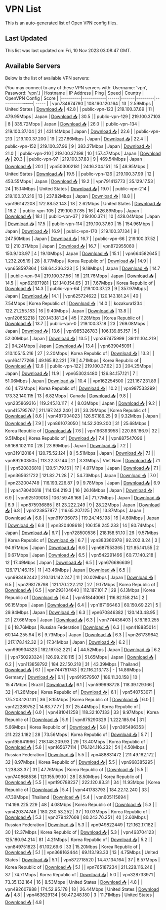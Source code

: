 # VPN List

This is an auto-generated list of Open VPN config files.

## Last Updated

This list was last updated on: Fri, 10 Nov 2023 03:08:47 GMT.

## Available Servers

Below is the list of available VPN servers:

(You may connect to any of these VPN servers with: Username: 'vpn', Password: 'vpn'.)
| Hostname | IP Address | Ping | Speed | Country | OpenVPN Config | Score |
|----------|------------|------|-------|---------|----------------| ----- |
| vpn734674790 | 108.160.120.164 | 13 | 2.59Mbps | United States | [Download 📥](./configs/server_0_US.ovpn) | 42.8 |
| public-vpn-123 | 219.100.37.89 | 11 | 479.95Mbps | Japan | [Download 📥](./configs/server_1_JP.ovpn) | 30.5 |
| public-vpn-129 | 219.100.37.103 | 8 | 335.72Mbps | Japan | [Download 📥](./configs/server_2_JP.ovpn) | 26.0 |
| public-vpn-134 | 219.100.37.104 | 21 | 431.14Mbps | Japan | [Download 📥](./configs/server_3_JP.ovpn) | 22.6 |
| public-vpn-213 | 219.100.37.200 | 19 | 227.86Mbps | Japan | [Download 📥](./configs/server_4_JP.ovpn) | 22.4 |
| public-vpn-152 | 219.100.37.96 | 9 | 383.27Mbps | Japan | [Download 📥](./configs/server_5_JP.ovpn) | 21.0 |
| public-vpn-210 | 219.100.37.198 | 10 | 157.47Mbps | Japan | [Download 📥](./configs/server_6_JP.ovpn) | 20.3 |
| public-vpn-97 | 219.100.37.83 | 9 | 469.54Mbps | Japan | [Download 📥](./configs/server_7_JP.ovpn) | 20.1 |
| vpn503002181 | 24.16.204.151 | 15 | 48.95Mbps | United States | [Download 📥](./configs/server_8_US.ovpn) | 19.5 |
| public-vpn-126 | 219.100.37.99 | 12 | 453.55Mbps | Japan | [Download 📥](./configs/server_9_JP.ovpn) | 19.2 |
| vpn791413773 | 35.129.17.53 | 24 | 15.14Mbps | United States | [Download 📥](./configs/server_10_US.ovpn) | 19.0 |
| public-vpn-214 | 219.100.37.216 | 13 | 237.82Mbps | Japan | [Download 📥](./configs/server_11_JP.ovpn) | 18.8 |
| vpn196142208 | 172.88.52.143 | 18 | 2.62Mbps | United States | [Download 📥](./configs/server_12_US.ovpn) | 18.2 |
| public-vpn-105 | 219.100.37.85 | 16 | 426.89Mbps | Japan | [Download 📥](./configs/server_13_JP.ovpn) | 18.1 |
| public-vpn-37 | 219.100.37.1 | 10 | 428.04Mbps | Japan | [Download 📥](./configs/server_14_JP.ovpn) | 17.5 |
| public-vpn-114 | 219.100.37.60 | 15 | 154.96Mbps | Japan | [Download 📥](./configs/server_15_JP.ovpn) | 16.9 |
| public-vpn-170 | 219.100.37.134 | 9 | 247.50Mbps | Japan | [Download 📥](./configs/server_16_JP.ovpn) | 16.7 |
| public-vpn-66 | 219.100.37.52 | 12 | 210.37Mbps | Japan | [Download 📥](./configs/server_17_JP.ovpn) | 16.7 |
| vpn872955060 | 150.9.103.97 | 4 | 19.10Mbps | Japan | [Download 📥](./configs/server_18_JP.ovpn) | 15.1 |
| vpn664582645 | 1.232.205.19 | 28 | 8.77Mbps | Korea Republic of | [Download 📥](./configs/server_19_KR.ovpn) | 14.9 |
| vpn658597864 | 138.64.236.223 | 5 | 9.18Mbps | Japan | [Download 📥](./configs/server_20_JP.ovpn) | 14.7 |
| public-vpn-94 | 219.100.37.56 | 16 | 211.76Mbps | Japan | [Download 📥](./configs/server_21_JP.ovpn) | 14.5 |
| vpn621971981 | 121.140.154.65 | 31 | 7.67Mbps | Korea Republic of | [Download 📥](./configs/server_22_KR.ovpn) | 14.3 |
| public-vpn-64 | 219.100.37.23 | 9 | 357.97Mbps | Japan | [Download 📥](./configs/server_23_JP.ovpn) | 14.1 |
| vpn625724622 | 120.143.181.24 | 40 | 7.54Mbps | Korea Republic of | [Download 📥](./configs/server_24_KR.ovpn) | 14.0 |
| kozakura1234 | 122.21.255.183 | 16 | 9.40Mbps | Japan | [Download 📥](./configs/server_25_JP.ovpn) | 13.8 |
| vpn120652218 | 120.143.181.24 | 45 | 7.28Mbps | Korea Republic of | [Download 📥](./configs/server_26_KR.ovpn) | 13.7 |
| public-vpn-0 | 219.100.37.18 | 23 | 269.08Mbps | Japan | [Download 📥](./configs/server_27_JP.ovpn) | 13.6 |
| vpn985326783 | 106.139.85.157 | 5 | 52.00Mbps | Japan | [Download 📥](./configs/server_28_JP.ovpn) | 13.5 |
| vpn367475999 | 39.111.104.219 | 2 | 94.24Mbps | Japan | [Download 📥](./configs/server_29_JP.ovpn) | 13.4 |
| vpn639045091 | 210.105.15.216 | 27 | 2.20Mbps | Korea Republic of | [Download 📥](./configs/server_30_KR.ovpn) | 13.3 |
| vpn164177268 | 49.165.82.221 | 78 | 4.71Mbps | Korea Republic of | [Download 📥](./configs/server_31_KR.ovpn) | 12.6 |
| public-vpn-122 | 219.100.37.62 | 23 | 204.25Mbps | Japan | [Download 📥](./configs/server_32_JP.ovpn) | 11.9 |
| vpn653024480 | 126.84.157.121 | 7 | 51.06Mbps | Japan | [Download 📥](./configs/server_33_JP.ovpn) | 10.4 |
| vpn162254500 | 221.167.231.89 | 46 | 4.72Mbps | Korea Republic of | [Download 📥](./configs/server_34_KR.ovpn) | 10.2 |
| vpn987533299 | 173.32.140.115 | 13 | 6.82Mbps | Canada | [Download 📥](./configs/server_35_CA.ovpn) | 9.8 |
| vpn235869316 | 119.245.10.117 | 4 | 8.03Mbps | Japan | [Download 📥](./configs/server_36_JP.ovpn) | 9.2 |
| vpn415795767 | 211.197.242.240 | 31 | 33.29Mbps | Korea Republic of | [Download 📥](./configs/server_37_KR.ovpn) | 8.6 |
| vpn487004023 | 126.57.186.25 | 9 | 9.32Mbps | Japan | [Download 📥](./configs/server_38_JP.ovpn) | 7.9 |
| vpn861073050 | 14.52.209.200 | 31 | 25.68Mbps | Korea Republic of | [Download 📥](./configs/server_39_KR.ovpn) | 7.6 |
| vpn166393958 | 220.86.186.9 | 32 | 9.51Mbps | Korea Republic of | [Download 📥](./configs/server_40_KR.ovpn) | 7.4 |
| vpn887547096 | 59.168.102.110 | 28 | 23.89Mbps | Japan | [Download 📥](./configs/server_41_JP.ovpn) | 7.2 |
| vpn319120184 | 120.75.52.124 | 8 | 5.51Mbps | Japan | [Download 📥](./configs/server_42_JP.ovpn) | 7.1 |
| vpn892603505 | 113.22.37.144 | 21 | 3.31Mbps | Viet Nam | [Download 📥](./configs/server_43_VN.ovpn) | 7.1 |
| vpn520836810 | 120.51.79.161 | 17 | 4.07Mbps | Japan | [Download 📥](./configs/server_44_JP.ovpn) | 7.1 |
| vpn365621722 | 121.82.71.28 | 7 | 54.73Mbps | Japan | [Download 📥](./configs/server_45_JP.ovpn) | 7.0 |
| vpn232004749 | 116.193.226.87 | 9 | 9.78Mbps | Japan | [Download 📥](./configs/server_46_JP.ovpn) | 6.9 |
| vpn478040618 | 114.134.219.3 | 16 | 26.16Mbps | Japan | [Download 📥](./configs/server_47_JP.ovpn) | 6.9 |
| vpn925109018 | 106.159.49.168 | 4 | 71.77Mbps | Japan | [Download 📥](./configs/server_48_JP.ovpn) | 6.9 |
| vpn875936885 | 81.23.222.249 | 9 | 28.22Mbps | Japan | [Download 📥](./configs/server_49_JP.ovpn) | 6.8 |
| vpn223857877 | 116.65.207.125 | 20 | 13.87Mbps | Japan | [Download 📥](./configs/server_50_JP.ovpn) | 6.8 |
| vpn919136073 | 119.24.145.198 | 16 | 4.60Mbps | Japan | [Download 📥](./configs/server_51_JP.ovpn) | 6.8 |
| vpn320408618 | 106.158.245.233 | 14 | 80.74Mbps | Japan | [Download 📥](./configs/server_52_JP.ovpn) | 6.7 |
| vpn728500536 | 218.158.51.10 | 26 | 9.57Mbps | Korea Republic of | [Download 📥](./configs/server_53_KR.ovpn) | 6.7 |
| vpn383360978 | 92.202.8.24 | 3 | 94.97Mbps | Japan | [Download 📥](./configs/server_54_JP.ovpn) | 6.6 |
| vpn687553365 | 121.85.141.55 | 2 | 9.67Mbps | Japan | [Download 📥](./configs/server_55_JP.ovpn) | 6.5 |
| vpn542291496 | 60.77.140.218 | 12 | 17.49Mbps | Japan | [Download 📥](./configs/server_56_JP.ovpn) | 6.5 |
| vpn676686639 | 126.171.146.115 | 11 | 43.46Mbps | Japan | [Download 📥](./configs/server_57_JP.ovpn) | 6.5 |
| vpn993482442 | 210.131.142.247 | 11 | 20.02Mbps | Japan | [Download 📥](./configs/server_58_JP.ovpn) | 6.5 |
| vpn298178798 | 121.170.222.212 | 27 | 9.17Mbps | Korea Republic of | [Download 📥](./configs/server_59_KR.ovpn) | 6.5 |
| vpn293104640 | 112.187.101.7 | 29 | 6.13Mbps | Korea Republic of | [Download 📥](./configs/server_60_KR.ovpn) | 6.4 |
| vpn518440061 | 116.82.158.214 | 2 | 96.15Mbps | Japan | [Download 📥](./configs/server_61_JP.ovpn) | 6.4 |
| vpn187166463 | 60.150.69.221 | 5 | 29.94Mbps | Japan | [Download 📥](./configs/server_62_JP.ovpn) | 6.3 |
| vpn670846382 | 120.143.48.95 | 21 | 27.66Mbps | Japan | [Download 📥](./configs/server_63_JP.ovpn) | 6.3 |
| vpn774436403 | 5.18.180.255 | 6 | 18.76Mbps | Russian Federation | [Download 📥](./configs/server_64_RU.ovpn) | 6.3 |
| vpn418885014 | 60.144.255.94 | 6 | 9.73Mbps | Japan | [Download 📥](./configs/server_65_JP.ovpn) | 6.3 |
| vpn261739642 | 217.178.142.32 | 3 | 17.34Mbps | Japan | [Download 📥](./configs/server_66_JP.ovpn) | 6.2 |
| vpn999934323 | 182.167.52.221 | 4 | 44.52Mbps | Japan | [Download 📥](./configs/server_67_JP.ovpn) | 6.2 |
| vpn750293324 | 126.99.210.115 | 3 | 51.65Mbps | Japan | [Download 📥](./configs/server_68_JP.ovpn) | 6.2 |
| vpn113858792 | 184.22.150.218 | 31 | 43.39Mbps | Thailand | [Download 📥](./configs/server_69_TH.ovpn) | 6.1 |
| vpn744751743 | 92.116.213.173 | - | 14.86Mbps | Germany | [Download 📥](./configs/server_70_DE.ovpn) | 6.1 |
| vpn919579507 | 189.11.30.158 | 10 | 15.47Mbps | Brazil | [Download 📥](./configs/server_71_BR.ovpn) | 6.1 |
| vpn599998728 | 118.39.129.166 | 32 | 41.26Mbps | Korea Republic of | [Download 📥](./configs/server_72_KR.ovpn) | 6.1 |
| vpn540753071 | 175.203.120.131 | 36 | 8.15Mbps | Korea Republic of | [Download 📥](./configs/server_73_KR.ovpn) | 6.0 |
| vpn122289752 | 14.63.77.77 | 37 | 25.44Mbps | Korea Republic of | [Download 📥](./configs/server_74_KR.ovpn) | 6.0 |
| vpn481041258 | 118.32.107.133 | 33 | 9.97Mbps | Korea Republic of | [Download 📥](./configs/server_75_KR.ovpn) | 5.9 |
| vpn875290329 | 1.222.185.94 | 31 | 5.66Mbps | Korea Republic of | [Download 📥](./configs/server_76_KR.ovpn) | 5.8 |
| vpn395496353 | 211.222.1.182 | 28 | 73.56Mbps | Korea Republic of | [Download 📥](./configs/server_77_KR.ovpn) | 5.7 |
| vpn195641966 | 218.148.209.93 | 29 | 13.40Mbps | Korea Republic of | [Download 📥](./configs/server_78_KR.ovpn) | 5.6 |
| vpn165677114 | 176.124.116.232 | 54 | 4.50Mbps | Russian Federation | [Download 📥](./configs/server_79_RU.ovpn) | 5.5 |
| vpn488831472 | 211.49.162.172 | 32 | 8.97Mbps | Korea Republic of | [Download 📥](./configs/server_80_KR.ovpn) | 5.5 |
| vpn968385295 | 1.238.83.37 | 31 | 47.76Mbps | Korea Republic of | [Download 📥](./configs/server_81_KR.ovpn) | 5.5 |
| vpn740868536 | 121.155.99.10 | 28 | 8.50Mbps | Korea Republic of | [Download 📥](./configs/server_82_KR.ovpn) | 5.5 |
| vpn190788237 | 222.120.83.31 | 34 | 11.93Mbps | Korea Republic of | [Download 📥](./configs/server_83_KR.ovpn) | 5.4 |
| vpn441783793 | 184.22.12.240 | 33 | 47.39Mbps | Thailand | [Download 📥](./configs/server_84_TH.ovpn) | 5.4 |
| vpn605115694 | 114.199.225.229 | 48 | 4.08Mbps | Korea Republic of | [Download 📥](./configs/server_85_KR.ovpn) | 5.3 |
| vpn420374746 | 180.230.53.252 | 37 | 10.03Mbps | Korea Republic of | [Download 📥](./configs/server_86_KR.ovpn) | 5.3 |
| vpn279427608 | 80.243.76.251 | 40 | 2.60Mbps | Russian Federation | [Download 📥](./configs/server_87_RU.ovpn) | 5.3 |
| vpn949822449 | 121.162.17.182 | 30 | 12.37Mbps | Korea Republic of | [Download 📥](./configs/server_88_KR.ovpn) | 5.3 |
| vpn463704123 | 125.180.94.214 | 81 | 4.21Mbps | Korea Republic of | [Download 📥](./configs/server_89_KR.ovpn) | 5.2 |
| vpn849751823 | 61.102.69.6 | 33 | 15.20Mbps | Korea Republic of | [Download 📥](./configs/server_90_KR.ovpn) | 5.1 |
| vpn368162444 | 69.113.193.33 | 13 | 4.75Mbps | United States | [Download 📥](./configs/server_91_US.ovpn) | 5.1 |
| vpn872718520 | 14.47.134.164 | 37 | 8.57Mbps | Korea Republic of | [Download 📥](./configs/server_92_KR.ovpn) | 5.1 |
| vpn765187234 | 211.228.116.246 | 37 | 74.71Mbps | Korea Republic of | [Download 📥](./configs/server_93_KR.ovpn) | 5.0 |
| vpn328733971 | 73.35.132.164 | 16 | 8.53Mbps | United States | [Download 📥](./configs/server_94_US.ovpn) | 4.8 |
| vpn492607988 | 174.52.95.178 | 18 | 26.44Mbps | United States | [Download 📥](./configs/server_95_US.ovpn) | 4.8 |
| vpn463629134 | 50.47.248.180 | 3 | 11.71Mbps | United States | [Download 📥](./configs/server_96_US.ovpn) | 4.8 |
